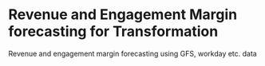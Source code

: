 # Revenue and Engagement Margin forecasting for Transformation
Revenue and engagement margin forecasting using GFS, workday etc. data
